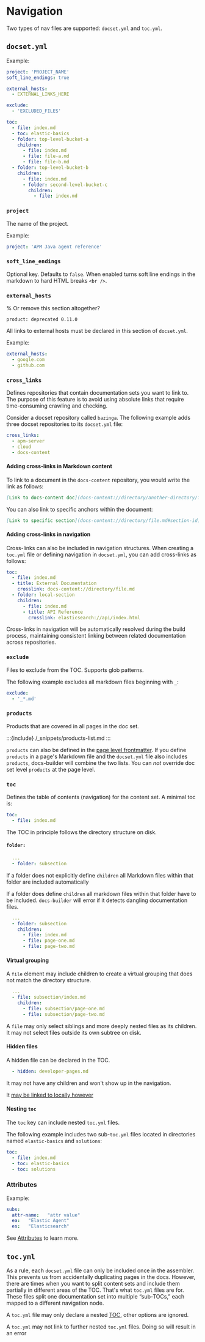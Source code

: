 # Navigation

Two types of nav files are supported: `docset.yml` and `toc.yml`.

## `docset.yml`

Example:

```yaml
project: 'PROJECT_NAME'
soft_line_endings: true

external_hosts:
  - EXTERNAL_LINKS_HERE

exclude:
  - 'EXCLUDED_FILES'

toc:
  - file: index.md
  - toc: elastic-basics
  - folder: top-level-bucket-a
    children:
      - file: index.md
      - file: file-a.md
      - file: file-b.md
  - folder: top-level-bucket-b
    children:
      - file: index.md
      - folder: second-level-bucket-c
        children:
          - file: index.md
```

### `project`

The name of the project.

Example:

```yaml
project: 'APM Java agent reference'
```

### `soft_line_endings`

Optional key. Defaults to `false`. When enabled turns soft line endings in the markdown to hard HTML breaks `<br />`.


### `external_hosts`

% Or remove this section altogether?
```{applies_to}
product: deprecated 0.11.0
```

All links to external hosts must be declared in this section of `docset.yml`.

Example:

```yaml
external_hosts:
  - google.com
  - github.com
```

### `cross_links`

Defines repositories that contain documentation sets you want to link to. The purpose of this feature is to avoid using absolute links that require time-consuming crawling and checking.

Consider a docset repository called `bazinga`. The following example adds three docset repositories to its `docset.yml` file:

```yaml
cross_links:
  - apm-server
  - cloud
  - docs-content
```

#### Adding cross-links in Markdown content

To link to a document in the `docs-content` repository, you would write the link as follows:

```markdown
[Link to docs-content doc](docs-content://directory/another-directory/file.md)
```

You can also link to specific anchors within the document:

```markdown
[Link to specific section](docs-content://directory/file.md#section-id)
```

#### Adding cross-links in navigation

Cross-links can also be included in navigation structures. When creating a `toc.yml` file or defining navigation in `docset.yml`, you can add cross-links as follows:

```yaml
toc:
  - file: index.md
  - title: External Documentation
    crosslink: docs-content://directory/file.md
  - folder: local-section
    children:
      - file: index.md
      - title: API Reference
        crosslink: elasticsearch://api/index.html
```

Cross-links in navigation will be automatically resolved during the build process, maintaining consistent linking between related documentation across repositories.

### `exclude`

Files to exclude from the TOC. Supports glob patterns.

The following example excludes all markdown files beginning with `_`:

```yaml
exclude:
  - '_*.md'
```

### `products`

Products that are covered in all pages in the doc set.

:::{include} /_snippets/products-list.md
:::

`products` can also be defined in the [page level frontmatter](/syntax/frontmatter.md#products).
If you define `products` in a page's Markdown file and the `docset.yml` file also includes `products`, docs-builder will combine the two lists.
You can _not_ override doc set level `products` at the page level.

### `toc`

Defines the table of contents (navigation) for the content set. A minimal toc is:

```yaml
toc:
  - file: index.md
```

The TOC in principle follows the directory structure on disk.

#### `folder:`

```yaml
  ...
  - folder: subsection
```

If a folder does not explicitly define `children` all Markdown files within that folder are included automatically

If a folder does define `children` all markdown files within that folder have to be included. `docs-builder` will error if it detects dangling documentation files.

```yaml
  ...
  - folder: subsection
    children:
      - file: index.md
      - file: page-one.md
      - file: page-two.md
```

#### Virtual grouping

A `file` element may include children to create a virtual grouping that
does not match the directory structure.

```yaml
  ...
  - file: subsection/index.md
    children:
      - file: subsection/page-one.md
      - file: subsection/page-two.md
```

A `file` may only select siblings and more deeply nested files as its children. It may not select files outside its own subtree on disk.

#### Hidden files

A hidden file can be declared in the TOC.
```yaml
  - hidden: developer-pages.md
```

It may not have any children and won't show up in the navigation.

It [may be linked to locally however](../../developer-notes.md)

#### Nesting `toc`

The `toc` key can include nested `toc.yml` files.

The following example includes two sub-`toc.yml` files located in directories named `elastic-basics` and `solutions`:

```yml
toc:
  - file: index.md
  - toc: elastic-basics
  - toc: solutions
```

### Attributes

Example:

```yml
subs:
  attr-name:   "attr value"
  ea:   "Elastic Agent"
  es:   "Elasticsearch"
```

See [Attributes](./attributes.md) to learn more.

## `toc.yml`

As a rule, each `docset.yml` file can only be included once in the assembler. This prevents us from accidentally duplicating pages in the docs. However, there are times when you want to split content sets and include them partially in different areas of the TOC. That's what `toc.yml` files are for. These files split one documentation set into multiple “sub-TOCs,” each mapped to a different navigation node.

A `toc.yml` file may only declare a nested [TOC](#toc), other options are ignored.

A `toc.yml` may not link to further nested `toc.yml` files. Doing so will result in an error
